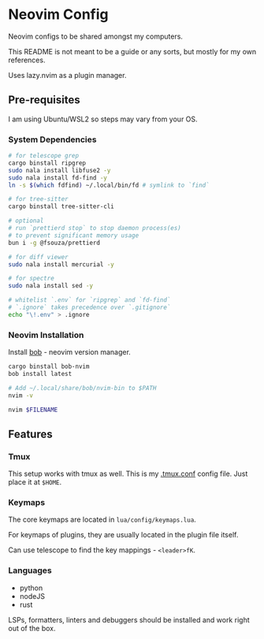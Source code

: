 # Neovim Config

Neovim configs to be shared amongst my computers.

This README is not meant to be a guide or any sorts,
but mostly for my own references.

Uses lazy.nvim as a plugin manager.

## Pre-requisites

I am using Ubuntu/WSL2 so steps may vary from your OS.

### System Dependencies

```sh
# for telescope grep
cargo binstall ripgrep 
sudo nala install libfuse2 -y
sudo nala install fd-find -y 
ln -s $(which fdfind) ~/.local/bin/fd # symlink to `find`

# for tree-sitter
cargo binstall tree-sitter-cli 

# optional 
# run `prettierd stop` to stop daemon process(es)
# to prevent significant memory usage
bun i -g @fsouza/prettierd 

# for diff viewer
sudo nala install mercurial -y

# for spectre
sudo nala install sed -y

# whitelist `.env` for `ripgrep` and `fd-find`
# `.ignore` takes precedence over `.gitignore`
echo "\!.env" > .ignore
```

### Neovim Installation

Install [bob](https://github.com/MordechaiHadad/bob) - neovim version manager.

```sh
cargo binstall bob-nvim
bob install latest

# Add ~/.local/share/bob/nvim-bin to $PATH
nvim -v 

nvim $FILENAME
```

## Features

### Tmux

This setup works with tmux as well.
This is my [.tmux.conf](https://gist.github.com/leelhn2345/ae8792433f073341f6f80f85b7f9983b)
config file.
Just place it at `$HOME`.

### Keymaps

The core keymaps are located in `lua/config/keymaps.lua`.

For keymaps of plugins, they are usually located in the plugin file itself.

Can use telescope to find the key mappings - `<leader>fK`.

### Languages

- python
- nodeJS
- rust

LSPs, formatters, linters and debuggers should be installed and work right out
of the box.
